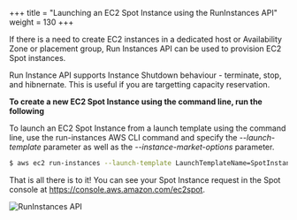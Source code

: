 +++
title = "Launching an EC2 Spot Instance using the RunInstances API"
weight = 130
+++

If there is a need to create EC2 instances in a dedicated host or Availability Zone or placement group, Run Instances API can be used to provision EC2 Spot instances. 

Run Instance API supports Instance Shutdown behaviour - terminate, stop, and hibnernate. This is useful if you are targetting capacity reservation.

**To create a new EC2 Spot Instance using the command line, run the following**

To launch an EC2 Spot Instance from a launch template using the command
line, use the run-instances AWS CLI command and specify the
*--launch-template* parameter as well as the *--instance-market-options*
parameter.

```bash
$ aws ec2 run-instances --launch-template LaunchTemplateName=SpotInstanceTemplate,Version=1 --instance-market-options MarketType=spot --subnet-id $publicSubnet1
```

That is all there is to it\! You can see your Spot Instance request in
the Spot console at <https://console.aws.amazon.com/ec2spot>.

![RunInstances API](/images/launching_ec2_spot_instances/runinstances_api_image_1.png)
